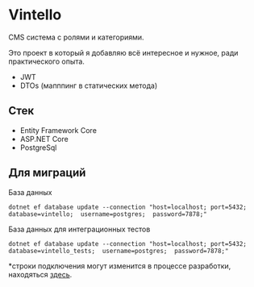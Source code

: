 # Vintello
CMS система с ролями и категориями.

Это проект в который я добавляю всё интересное и нужное, ради практического опыта. 
* JWT
* DTOs (мапппинг в статических метода)

## Стек
* Entity Framework Core
* ASP.NET Core
* PostgreSql

## Для миграций
База данных
```pwd
dotnet ef database update --connection "host=localhost; port=5432; database=vintello;  username=postgres;  password=7878;"
```
База данных для интеграционных тестов
```pwd
dotnet ef database update --connection "host=localhost; port=5432; database=vintello_tests;  username=postgres;  password=7878;"
```
*строки подключения могут изменится в процессе разработки, находяться [здесь](./Vintello.Web.Api/appsettings.json).
